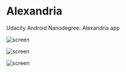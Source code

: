 # Alexandria
Udacity Android Nanodegree: Alexandria app

![screen](https://raw.github.com/jreyes/UdacitySuperDuo/master/Alexandria/art/device-2015-08-28-222959.png)

![screen](https://raw.github.com/jreyes/UdacitySuperDuo/master/Alexandria/art/device-2015-08-28-223709.png)

![screen](https://raw.github.com/jreyes/UdacitySuperDuo/master/Alexandria/art/device-2015-08-28-223724.png)